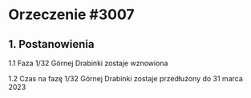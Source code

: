 # Orzeczenie #3007

## 1. Postanowienia
1.1 Faza 1/32 Górnej Drabinki zostaje wznowiona

1.2 Czas na fazę 1/32 Górnej Drabinki zostaje przedłużony do 31 marca 2023
